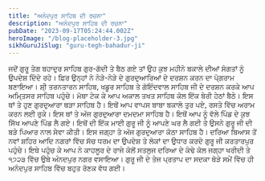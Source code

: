 ```yaml
---
title: "ਅਨੰਦਪੁਰ ਸਾਹਿਬ ਦੀ ਰਚਨਾ"
description: "ਅਨੰਦਪੁਰ ਸਾਹਿਬ ਦੀ ਰਚਨਾ"
pubDate: "2023-09-17T05:24:44.002Z"
heroImage: "/blog-placeholder-3.jpg"
sikhGuruJiSlug: "guru-tegh-bahadur-ji"
---
```


ਜਦੋਂ ਗੁਰੂ ਤੇਗ ਬਹਾਦੁਰ ਸਾਹਿਬ ਗੁਰ-ਗੱਦੀ ਤੇ ਬੈਠ ਗਏ ਤਾਂ ਉਹ ਕੁਝ ਮਹੀਨੇ ਬਕਾਲੇ ਦੀਆਂ ਸੰਗਤਾਂ ਨੂੰ ਉਪਦੇਸ਼ ਦਿੰਦੇ ਰਹੇ। ਫ਼ਿਰ ਉਨ੍ਹਾਂ ਨੇ ਨੇੜੇ-ਨੇੜੇ ਦੇ ਗੁਰਦੁਆਰਿਆਂ ਦੇ ਦਰਸ਼ਨ ਕਰਨ ਦਾ ਪੋ੍ਗਰਾਮ ਬਣਾਇਆ। ਸ਼ੀ੍ ਤਰਨਤਾਰਨ ਸਾਹਿਬ, ਖਡੂਰ ਸਾਹਿਬ ਤੇ ਗੋਇੰਦਵਾਲ ਸਾਹਿਬ ਜੀ ਦੇ ਦਰਸ਼ਨ ਕਰਕੇ ਆਪ ਅਮਿ੍ਤਸਰ ਸਾਹਿਬ ਪਹੁੰਚੇ। ਮੱਥਾ ਟੇਕ ਕੇ ਆਪ ਅਕਾਲ ਤਖਤ ਸਾਹਿਬ ਕੋਲ ਇੱਕ ਬੇਰੀ ਹੇਠਾਂ ਬੈਠੇ। ਇਸ ਥਾਂ ਤੇ ਹੁਣ ਗੁਰਦੁਆਰਾ ਥੜਾ ਸਾਹਿਬ ਹੈ।
ਇਥੋਂ ਆਪ ਵਾਪਸ ਬਾਬਾ ਬਕਾਲੇ ਤੁਰ ਪਏ, ਰਸਤੇ ਵਿੱਚ ਅਰਾਮ ਕਰਨ ਲਈ ਰੁਕੇ। ਇਸ ਥਾਂ ਤੇ ਅੱਜ ਗੁਰਦੁਆਰਾ ਦਮਦਮਾ ਸਾਹਿਬ ਹੈ।
ਇਥੋਂ ਆਪ ਨੂੰ ਵੱਲੇ ਪਿੰਡ ਦੇ ਕੁਝ ਸਿੱਖ ਆਪਣੇ ਪਿੰਡ ਲੈ ਗਏ। ਇਥੋਂ ਦੀ ਇੱਕ ਮਾਈ ਗੁਰੂ ਜੀ ਨੂੰ ਆਪਣੇ ਘਰ ਲੈ ਗਈ ਤੇ ਉਸਨੇ ਗੁਰੂ ਜੀ ਦੀ ਬੜੇ ਪਿਆਰ ਨਾਲ ਸੇਵਾ ਕੀਤੀ। ਇਸ ਜਗ੍ਹਾ ਤੇ ਅੱਜ ਗੁਰਦੁਆਰਾ ਕੋਠਾ ਸਾਹਿਬ ਹੈ।
ਦਰਿਆ ਬਿਆਸ ਤੋਂ ਨਵਾਂ ਸ਼ਹਿਰ ਆਦਿ ਨਗਰਾਂ ਵਿੱਚ ਸੱਚ ਧਰਮ ਦਾ ਉਪਦੇਸ਼ ਤੇ ਲੋਕਾਂ ਦਾ ਉਧਾਰ ਕਰਦੇ ਗੁਰੂ ਜੀ ਕਰਤਾਰਪੁਰ ਪਹੁੰਚੇ। ਇਥੇ ਪਹੁੰਚ ਕੇ ਆਪ ਨੇ ਕਾਹਲੂਰ ਦੇ ਰਾਜੇ ਕੋਲੋਂ ਸਤਲੁਜ ਦਰਿਆ ਦੇ ਕੰਢੇ ਕੋਲ ਜਗ੍ਹਾ ਖਰੀਦੀ ਤੇ ੧੭੨੩ ਵਿੱਚ ਉਥੇ ਅੰਨਦਪੁਰ ਨਗਰ ਵਸਾਇਆ। ਗੁਰੂ ਜੀ ਦੇ ਤੇਜ ਪ੍ਰਤਾਪ ਦਾ ਸਦਕਾ ਥੋੜੇ ਸਮੇਂ ਵਿੱਚ ਹੀ ਅਨੰਦਪੁਰ ਸਾਹਿਬ ਵਿੱਚ ਬਹੁਤ ਰੋਣਕ ਵੱਧ ਗਈ।
